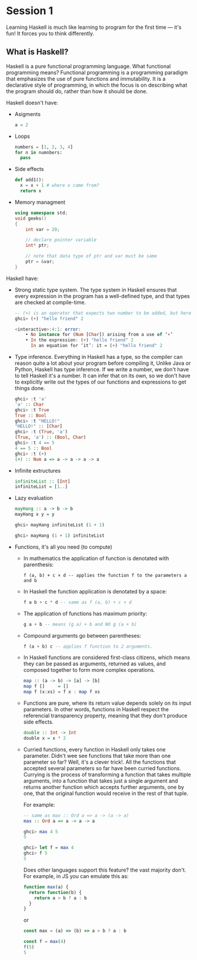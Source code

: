 # Session 1

Learning Haskell is much like learning to program for the first time — it's fun! It forces you to think differently.

## What is Haskell?

Haskell is a pure functional programming language. What functional programming means?
Functional programming is a programming paradigm that emphasizes the use of pure functions and immutability.
It is a declarative style of programming, in which the focus is on describing what the program should do,
rather than how it should be done.

Haskell doesn't have:

- Asigments

  ```python
  a = 2
  ```

- Loops

  ```python
  numbers = [1, 2, 3, 4]
  for n in numnbers:
    pass
  ```

- Side effects

  ```python
  def add1():
    x = x + 1 # where x came from?
    return x
  ```

- Memory managment

  ```cpp
  using namespace std;
  void geeks()
  {
      int var = 20;

      // declare pointer variable
      int* ptr;

      // note that data type of ptr and var must be same
      ptr = &var;
  }
  ```

Haskell have:

- Strong static type system. The type system in Haskell ensures that every expression in the program has a well-defined type, and that types are checked at compile-time.

  ```haskell
  -- (+) is an operator that expects two number to be added, but here, one of it's parameters is a string.
  ghci> (+) "hello friend" 2

  <interactive>:4:1: error:
      • No instance for (Num [Char]) arising from a use of ‘+’
      • In the expression: (+) "hello friend" 2
        In an equation for ‘it’: it = (+) "hello friend" 2
  ```

- Type inference. Everything in Haskell has a type, so the compiler can reason quite a lot about your program before compiling it, Unlike Java or Python, Haskell has type inference. If we write a number, we don't have to tell Haskell it's a number. It can infer that on its own, so we don't have to explicitly write out the types of our functions and expressions to get things done.

  ```haskell
  ghci> :t 'a'  
  'a' :: Char  
  ghci> :t True  
  True :: Bool  
  ghci> :t "HELLO!"  
  "HELLO!" :: [Char]  
  ghci> :t (True, 'a')  
  (True, 'a') :: (Bool, Char)  
  ghci> :t 4 == 5  
  4 == 5 :: Bool
  ghci> :t (+) 
  (+) :: Num a => a -> a -> a -> a
  ```

- Infinite extructures

  ```haskell
  infiniteList :: [Int]
  infiniteList = [1..]
  ```

- Lazy evaluation

  ```haskell
  mayHang :: a -> b -> b
  mayHang x y = y
  ```

  ```haskell
  ghci> mayHang infiniteList (1 + 1)
  ```

  ```haskell
  ghci> mayHang (1 + 1) infiniteList
  ```

- Functions, it's all you need (to compute)

  - In mathematics the application of function is denotated with parenthesis:

    ```text
    f (a, b) + c × d -- applies the function f to the parameters a and b
    ```

  - In Haskell the function application is denotated by a space:

    ```haskell
    f a b + c * d -- same as f (a, b) + c × d
    ```

  - The application of functions has maximum priority:

    ```haskell
    g a + b -- means (g a) + b and NO g (a + b)
    ```
    
  - Compound arguments go between parentheses:

    ```haskell
    f (a + b) c -- applies f function to 2 arguments.
    ```

  - In Haskell functions are considered first-class citizens, which means they can be passed as arguments,
    returned as values, and composed together to form more complex operations.
    
    ```haskell
    map :: (a -> b) -> [a] -> [b]
    map f []     = []
    map f (x:xs) = f x : map f xs
    ```

  - Functions are pure, where its return value depends solely on its input parameters. In other words, functions
    in Haskell respect the referencial transparency property, meaning that they don't produce side effects.

    ```haskell
    double :: Int -> Int
    double x = x * 2
    ```

  - Curried functions, every function in Haskell only takes one parameter. Didn't wee see functions that take more than one parameter so far? 
    Well, it's a clever trick!. All the functions that accepted several parameters so far have been curried functions. 
    Currying is the process of transforming a function that takes multiple arguments, into a function that takes just a single argument 
    and returns another function which accepts further arguments, one by one, that the original function would receive in the rest of that tuple.

    For example:

    ```haskell
    -- same as max :: Ord a => a -> (a -> a)
    max :: Ord a => a -> a -> a 
    ```
    
    ```haskell
    ghci> max 4 5
    5
    ```
    
    ```haskell
    ghci> let f = max 4
    ghci> f 5
    5
    ```

    Does other languages support this feature? the vast majority don't. For example, in JS you can emulate this as:

    ```js
    function max(a) {
      return function(b) {
        return a > b ? a : b
      }
    }
    ```
    
    or
    
     ```js
    const max = (a) => (b) => a > b ? a : b
    ```
    
    ```js
    const f = max(4)
    f(5)
    5
    ```
